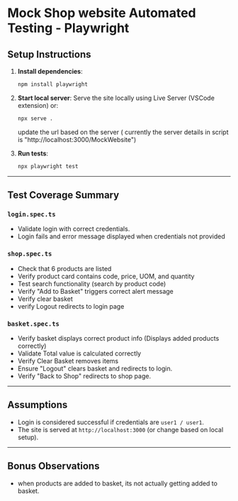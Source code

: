 # Mock Shop website Automated Testing - Playwright

##  Setup Instructions

1. **Install dependencies**:
   ```bash
   npm install playwright
   ```

2. **Start local server**:
   Serve the site locally using Live Server (VSCode extension) or:
   ```bash
   npx serve .
   ```
   update the url based on the server ( currently the server details in script is "http://localhost:3000/MockWebsite")

3. **Run tests**:
   ```bash
   npx playwright test
   ```

---

## Test Coverage Summary

###  `login.spec.ts`
- Validate login with correct credentials.
- Login fails and error message displayed when credentials not provided


###  `shop.spec.ts`
- Check that 6 products are listed 
- Verify product card contains code, price, UOM, and quantity 
- Test search functionality (search by product code) 
- Verify "Add to Basket" triggers correct alert message 
- Verify clear basket 
- verify Logout redirects to login page

###  `basket.spec.ts`
- Verify basket displays correct product info (Displays added products correctly)
- Validate Total value is calculated correctly
- Verify Clear Basket removes items
- Ensure "Logout" clears basket and redirects to login.
- Verify "Back to Shop" redirects to shop page.

---

##  Assumptions

- Login is considered successful if credentials are `user1 / user1`.
- The site is served at `http://localhost:3000` (or change based on local setup).

---

## Bonus Observations

- when products are added to basket, its not actually getting added to basket.